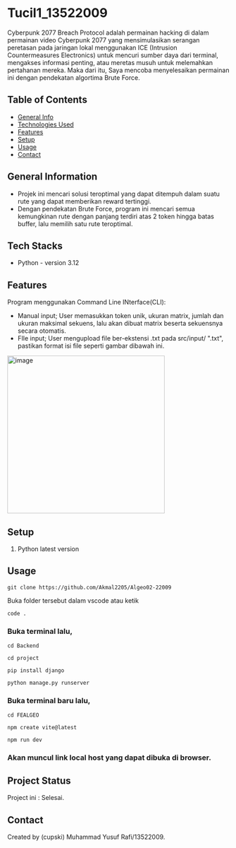 #  Tucil1_13522009
Cyberpunk 2077 Breach Protocol adalah permainan hacking di dalam permainan video Cyberpunk 2077 yang mensimulasikan serangan peretasan pada jaringan lokal menggunakan ICE (Intrusion Countermeasures Electronics) untuk mencuri sumber daya dari terminal, mengakses informasi penting, atau meretas musuh untuk melemahkan pertahanan mereka. Maka dari itu, Saya mencoba menyelesaikan permainan ini dengan pendekatan algortima Brute Force.
## Table of Contents
* [General Info](#general-information)
* [Technologies Used](#technologies-used)
* [Features](#features)
* [Setup](#setup)
* [Usage](#usage)
* [Contact](#contact)
<!-- * [License](#license) -->


## General Information
- Projek ini mencari solusi teroptimal yang dapat ditempuh dalam suatu rute yang dapat memberikan reward tertinggi.
- Dengan pendekatan Brute Force, program ini mencari semua kemungkinan rute dengan panjang terdiri atas 2 token hingga batas buffer, lalu memilih satu rute teroptimal.
<!-- You don't have to answer all the questions - just the ones relevant to your project. -->


## Tech Stacks
- Python - version 3.12


## Features
Program menggunakan Command Line INterface(CLI):
- Manual input; User memasukkan token unik, ukuran matrix, jumlah dan ukuran maksimal sekuens, lalu akan dibuat matrix beserta sekuensnya secara otomatis.
- FIle input; User mengupload file ber-ekstensi .txt pada src/input/ ".txt", pastikan format isi file seperti gambar dibawah ini.
<img width="357" alt="image" src="https://github.com/cupski/-Tucil1_13522009/assets/118907510/4242ddcc-18d4-4cc6-a552-5b55b96079d8">


## Setup
1. Python latest version


## Usage
```shell
git clone https://github.com/Akmal2205/Algeo02-22009
```
Buka folder tersebut dalam vscode atau ketik
```shell
code .
```
### Buka terminal lalu,
```shell
cd Backend
```
```shell
cd project
```
```shell
pip install django
```
```shell
python manage.py runserver
```
### Buka terminal baru lalu,
```shell
cd FEALGEO
```
```shell
npm create vite@latest
```
```shell
npm run dev
```
### Akan muncul link local host yang dapat dibuka di browser.


## Project Status
Project ini : Selesai.



## Contact
Created by (cupski) Muhammad Yusuf Rafi/13522009.


<!-- Optional -->
<!-- ## License -->
<!-- This project is open source and available under the [... License](). -->

<!-- You don't have to include all sections - just the one's relevant to your project -->
